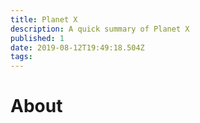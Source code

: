```yaml
---
title: Planet X
description: A quick summary of Planet X
published: 1
date: 2019-08-12T19:49:18.504Z
tags: 
---
```


# About